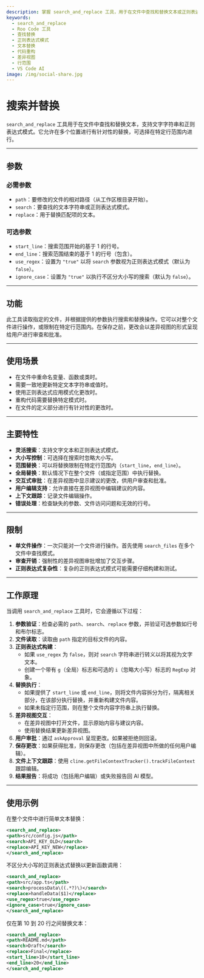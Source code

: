 ```yaml
---
description: 掌握 search_and_replace 工具，用于在文件中查找和替换文本或正则表达式模式，支持行范围和交互式差异审批。
keywords:
  - search_and_replace
  - Roo Code 工具
  - 查找替换
  - 正则表达式模式
  - 文本替换
  - 代码重构
  - 差异视图
  - 行范围
  - VS Code AI
image: /img/social-share.jpg
---
```


# 搜索并替换

`search_and_replace` 工具用于在文件中查找和替换文本，支持文字字符串和正则表达式模式。它允许在多个位置进行有针对性的替换，可选择在特定行范围内进行。

---

## 参数

### 必需参数

- `path`：要修改的文件的相对路径（从工作区根目录开始）。
- `search`：要查找的文本字符串或正则表达式模式。
- `replace`：用于替换匹配项的文本。

### 可选参数

- `start_line`：搜索范围开始的基于 1 的行号。
- `end_line`：搜索范围结束的基于 1 的行号（包含）。
- `use_regex`：设置为 `"true"` 以将 `search` 参数视为正则表达式模式（默认为 `false`）。
- `ignore_case`：设置为 `"true"` 以执行不区分大小写的搜索（默认为 `false`）。

---

## 功能

此工具读取指定的文件，并根据提供的参数执行搜索和替换操作。它可以对整个文件进行操作，或限制在特定行范围内。在保存之前，更改会以差异视图的形式呈现给用户进行审查和批准。

---

## 使用场景

- 在文件中重命名变量、函数或类时。
- 需要一致地更新特定文本字符串或值时。
- 使用正则表达式应用模式化更改时。
- 重构代码需要替换特定模式时。
- 在文件的定义部分进行有针对性的更改时。

---

## 主要特性

- **灵活搜索**：支持文字文本和正则表达式模式。
- **大小写控制**：可选择在搜索时忽略大小写。
- **范围替换**：可以将替换限制在特定行范围内（`start_line`，`end_line`）。
- **全局替换**：默认情况下在整个文件（或指定范围）中执行替换。
- **交互式审批**：在差异视图中显示建议的更改，供用户审查和批准。
- **用户编辑支持**：允许直接在差异视图中编辑建议的内容。
- **上下文跟踪**：记录文件编辑操作。
- **错误处理**：检查缺失的参数、文件访问问题和无效的行号。

---

## 限制

- **单文件操作**：一次只能对一个文件进行操作。首先使用 `search_files` 在多个文件中查找模式。
- **审查开销**：强制性的差异视图审批增加了交互步骤。
- **正则表达式复杂性**：复杂的正则表达式模式可能需要仔细构建和测试。

---

## 工作原理

当调用 `search_and_replace` 工具时，它会遵循以下过程：

1. **参数验证**：检查必需的 `path`、`search`、`replace` 参数，并验证可选参数如行号和布尔标志。
2. **文件读取**：读取由 `path` 指定的目标文件的内容。
3. **正则表达式构建**：
   * 如果 `use_regex` 为 `false`，则对 `search` 字符串进行转义以将其视为文字文本。
   * 创建一个带有 `g`（全局）标志和可选的 `i`（忽略大小写）标志的 `RegExp` 对象。
4. **替换执行**：
   * 如果提供了 `start_line` 或 `end_line`，则将文件内容拆分为行，隔离相关部分，在该部分执行替换，并重新构建文件内容。
   * 如果未指定行范围，则在整个文件内容字符串上执行替换。
5. **差异视图交互**：
   * 在差异视图中打开文件，显示原始内容与建议内容。
   * 使用替换结果更新差异视图。
6. **用户审批**：通过 `askApproval` 呈现更改。如果被拒绝则回滚。
7. **保存更改**：如果获得批准，则保存更改（包括在差异视图中所做的任何用户编辑）。
8. **文件上下文跟踪**：使用 `cline.getFileContextTracker().trackFileContext` 跟踪编辑。
9. **结果报告**：将成功（包括用户编辑）或失败报告回 AI 模型。

---

## 使用示例

在整个文件中进行简单文本替换：

```xml
<search_and_replace>
<path>src/config.js</path>
<search>API_KEY_OLD</search>
<replace>API_KEY_NEW</replace>
</search_and_replace>
```

不区分大小写的正则表达式替换以更新函数调用：

```xml
<search_and_replace>
<path>src/app.ts</path>
<search>processData\((.*?)\)</search>
<replace>handleData($1)</replace>
<use_regex>true</use_regex>
<ignore_case>true</ignore_case>
</search_and_replace>
```

仅在第 10 到 20 行之间替换文本：

```xml
<search_and_replace>
<path>README.md</path>
<search>Draft</search>
<replace>Final</replace>
<start_line>10</start_line>
<end_line>20</end_line>
</search_and_replace>
```